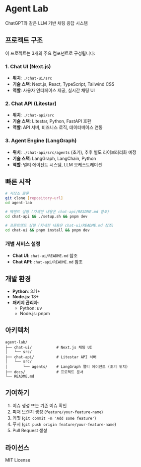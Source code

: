 # Agent Lab

ChatGPT와 같은 LLM 기반 채팅 응답 시스템

## 프로젝트 구조

이 프로젝트는 3개의 주요 컴포넌트로 구성됩니다:

### 1. Chat UI (Next.js)
- **위치**: `./chat-ui/src`
- **기술 스택**: Next.js, React, TypeScript, Tailwind CSS
- **역할**: 사용자 인터페이스 제공, 실시간 채팅 UI

### 2. Chat API (Litestar)
- **위치**: `./chat-api/src`
- **기술 스택**: Litestar, Python, FastAPI 호환
- **역할**: API 서버, 비즈니스 로직, 데이터베이스 연동

### 3. Agent Engine (LangGraph)
- **위치**: `./chat-api/src/agents` (초기), 추후 별도 라이브러리화 예정
- **기술 스택**: LangGraph, LangChain, Python
- **역할**: 멀티 에이전트 시스템, LLM 오케스트레이션

## 빠른 시작

```bash
# 저장소 클론
git clone [repository-url]
cd agent-lab

# 백엔드 실행 (자세한 내용은 chat-api/README.md 참조)
cd chat-api && ./setup.sh && pnpm dev

# 프론트엔드 실행 (자세한 내용은 chat-ui/README.md 참조)
cd chat-ui && pnpm install && pnpm dev
```

### 개별 서비스 설정

- **Chat UI**: `chat-ui/README.md` 참조
- **Chat API**: `chat-api/README.md` 참조

## 개발 환경

- **Python**: 3.11+
- **Node.js**: 18+
- **패키지 관리자**: 
  - Python: uv
  - Node.js: pnpm

## 아키텍처

```
agent-lab/
├── chat-ui/           # Next.js 채팅 UI
│   └── src/
├── chat-api/          # Litestar API 서버
│   └── src/
│       └── agents/    # LangGraph 멀티 에이전트 (초기 위치)
├── docs/              # 프로젝트 문서
└── README.md
```

## 기여하기

1. 이슈 생성 또는 기존 이슈 확인
2. 피처 브랜치 생성 (`feature/your-feature-name`)
3. 커밋 (`git commit -m 'Add some feature'`)
4. 푸시 (`git push origin feature/your-feature-name`)
5. Pull Request 생성

## 라이선스

MIT License
